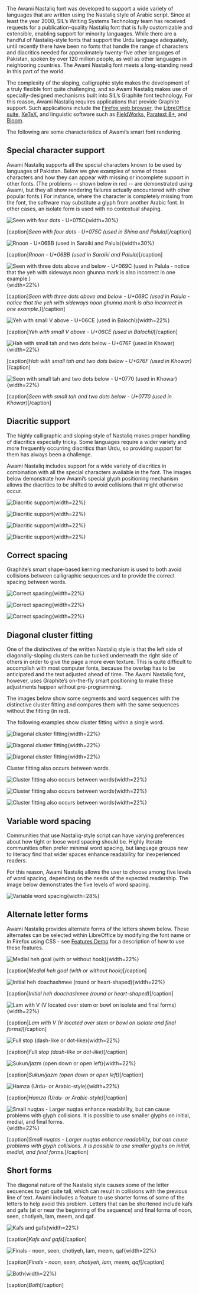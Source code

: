 
The Awami Nastaliq font was developed to support a wide variety of languages that are written using the Nastaliq style of Arabic script. Since at least the year 2000, SIL’s Writing Systems Technology team has received requests for a publication-quality Nastaliq font that is fully customizable and extensible, enabling support for minority languages. While there are a handful of Nastaliq-style fonts that support the Urdu language adequately, until recently there have been no fonts that handle the range of characters and diacritics needed for approximately twenty-five other languages of Pakistan, spoken by over 120 million people, as well as other languages in neighboring countries. The Awami Nastaliq font meets a long-standing need in this part of the world.

The complexity of the sloping, calligraphic style makes the development of a truly flexible font quite challenging, and so Awami Nastaliq makes use of specially-designed mechanisms built into SIL’s Graphite font technology. For this reason, Awami Nastaliq requires applications that provide Graphite support. Such applications include the [Firefox web browser](https://www.mozilla.org/firefox), the [LibreOffice suite](https://www.libreoffice.org/), [XeTeX](https://www.tug.org/texlive/), and linguistic software such as [FieldWorks](http://software.sil.org/fieldworks/), [Paratext 8+](https://pt8.paratext.org/), and [Bloom](http://bloomlibrary.org/).

The following are some characteristics of Awami’s smart font rendering.

## Special character support

Awami Nastaliq supports all the special characters known to be used by languages of Pakistan. Below we give examples of some of those characters and how they can appear with missing or incomplete support in other fonts. (The problems -- shown below in red -- are demonstrated using Awami, but they all show rendering failures actually encountered with other popular fonts.) For instance, where the character is completely missing from the font, the software may substitute a glyph from another Arabic font. In other cases, an isolate form is used with no contextual shaping.

![Seen with four dots - U+075C](assets/images/MissingLetters2_Palula_red.png){width=30%}
<!-- PRODUCT SITE IMAGE SRC http://software.sil.org/awami/wp-content/uploads/sites/33/2017/07/MissingLetters2_Palula_red.png -->
[caption]<em>Seen with four dots - U+075C (used in Shina and Palula)</em>[/caption]

![Rnoon - U+06BB (used in Saraiki and Palula)](assets/images/MissingLetters1_Saraiki_red.png){width=30%}
<!-- PRODUCT SITE IMAGE SRC http://software.sil.org/awami/wp-content/uploads/sites/33/2017/08/MissingLetters1_Saraiki_red.png -->
[caption]<em>Rnoon - U+06BB (used in Saraiki and Palula)</em>[/caption]

![Seen with three dots above and below - U+069C (used in Palula - notice that the yeh with sideways noon ghunna mark is also incorrect in one example.)](assets/images/MissingLetters5_Palula_red.png){width=22%}
<!-- PRODUCT SITE IMAGE SRC http://software.sil.org/awami/wp-content/uploads/sites/33/2017/08/MissingLetters5_Palula_red.png -->
[caption]<em>Seen with three dots above and below - U+069C (used in Palula - notice that the yeh with sideways noon ghunna mark is also incorrect in one example.)</em>[/caption]

![Yeh with small V above - U+06CE (used in Balochi)](assets/images/MissingLetters3_Balochi_red.png){width=22%}
<!-- PRODUCT SITE IMAGE SRC http://software.sil.org/awami/wp-content/uploads/sites/33/2017/07/MissingLetters3_Balochi_red.png -->
[caption]<em>Yeh with small V above - U+06CE (used in Balochi)</em>[/caption]

![Hah with small tah and two dots below - U+076F (used in Khowar)](assets/images/MissingLetters6_Khowar_red.png){width=22%}
<!-- PRODUCT SITE IMAGE SRC http://software.sil.org/awami/wp-content/uploads/sites/33/2019/06/MissingLetters6_Khowar_red.png -->
[caption]<em>Hah with small tah and two dots below - U+076F (used in Khowar)</em>[/caption]

![Seen with small tah and two dots below - U+0770 (used in Khowar)](assets/images/MissingLetters4_Khowar_red.png){width=22%}
<!-- PRODUCT SITE IMAGE SRC http://software.sil.org/awami/wp-content/uploads/sites/33/2019/06/MissingLetters4_Khowar_red.png -->
[caption]<em>Seen with small tah and two dots below - U+0770 (used in Khowar)</em>[/caption]

## Diacritic support

The highly calligraphic and sloping style of Nastaliq makes proper handling of diacritics especially tricky. Some languages require a wider variety and more frequently occurring diacritics than Urdu, so providing support for them has always been a challenge.

Awami Nastaliq includes support for a wide variety of diacritics in combination with all the special characters available in the font. The images below demonstrate how Awami’s special glyph positioning mechanism allows the diacritics to be shifted to avoid collisions that might otherwise occur.

![Diacritic support](assets/images/DiacCollisions1_Marwari_red.png){width=22%}
<!-- PRODUCT SITE IMAGE SRC http://software.sil.org/awami/wp-content/uploads/sites/33/2017/07/DiacCollisions1_Marwari_red.png -->

![Diacritic support](assets/images/DiacCollisions2_Marwari_red.png){width=22%}
<!-- PRODUCT SITE IMAGE SRC http://software.sil.org/awami/wp-content/uploads/sites/33/2017/07/DiacCollisions2_Marwari_red.png -->

![Diacritic support](assets/images/DiacCollisions3_Brahui_red.png){width=22%}
<!-- PRODUCT SITE IMAGE SRC http://software.sil.org/awami/wp-content/uploads/sites/33/2017/07/DiacCollisions3_Brahui_red.png -->

![Diacritic support](assets/images/DiacCollisions4_Balochi_red.png){width=22%}
<!-- PRODUCT SITE IMAGE SRC http://software.sil.org/awami/wp-content/uploads/sites/33/2017/07/DiacCollisions4_Balochi_red.png -->



## Correct spacing

Graphite’s smart shape-based kerning mechanism is used to both avoid collisions between calligraphic sequences and to provide the correct spacing between words.

![Correct spacing](assets/images/Spacing1_Shina_red.png){width=22%}
<!-- PRODUCT SITE IMAGE SRC http://software.sil.org/awami/wp-content/uploads/sites/33/2017/07/Spacing1_Shina_red.png -->

![Correct spacing](assets/images/Spacing2_Palula_red.png){width=22%}
<!-- PRODUCT SITE IMAGE SRC http://software.sil.org/awami/wp-content/uploads/sites/33/2017/07/Spacing2_Palula_red.png -->

![Correct spacing](assets/images/Spacing3_Balochi_red.png){width=22%}
<!-- PRODUCT SITE IMAGE SRC http://software.sil.org/awami/wp-content/uploads/sites/33/2017/07/Spacing3_Balochi_red.png -->


## Diagonal cluster fitting

One of the distinctives of the written Nastaliq style is that the left side of diagonally-sloping clusters can be tucked underneath the right side of others in order to give the page a more even texture. This is quite difficult to accomplish with most computer fonts, because the overlap has to be anticipated and the text adjusted ahead of time. The Awami Nastaliq font, however, uses Graphite’s on-the-fly smart positioning to make these adjustments happen without pre-programming.  

The images below show some segments and word sequences with the distinctive cluster fitting and compares them with the same sequences without the fitting (in red).

The following examples show cluster fitting within a single word.

![Diagonal cluster fitting](assets/images/Fitting1Word1_Balochi.png){width=22%}
<!-- PRODUCT SITE IMAGE SRC http://software.sil.org/awami/wp-content/uploads/sites/33/2017/07/Fitting1Word1_Balochi.png -->

![Diagonal cluster fitting](assets/images/Fitting1Word2_Palula.png){width=22%}
<!-- PRODUCT SITE IMAGE SRC http://software.sil.org/awami/wp-content/uploads/sites/33/2017/07/Fitting1Word2_Palula.png -->

![Diagonal cluster fitting](assets/images/Fitting1Word3_Balochi.png){width=22%}
<!-- PRODUCT SITE IMAGE SRC http://software.sil.org/awami/wp-content/uploads/sites/33/2017/07/Fitting1Word3_Balochi.png -->

Cluster fitting also occurs between words.

![Cluster fitting also occurs between words](assets/images/Fitting2Words1_Balochi.png){width=22%}
<!-- PRODUCT SITE IMAGE SRC http://software.sil.org/awami/wp-content/uploads/sites/33/2017/07/Fitting2Words1_Balochi.png -->

![Cluster fitting also occurs between words](assets/images/Fitting2Words2_Balochi.png){width=22%}
<!-- PRODUCT SITE IMAGE SRC http://software.sil.org/awami/wp-content/uploads/sites/33/2017/07/Fitting2Words2_Balochi.png -->

![Cluster fitting also occurs between words](assets/images/Fitting2Words3_Palula.png){width=22%}
<!-- PRODUCT SITE IMAGE SRC http://software.sil.org/awami/wp-content/uploads/sites/33/2017/07/Fitting2Words3_Palula.png -->

## Variable word spacing

Communities that use Nastaliq-style script can have varying preferences about how tight or loose word spacing should be. Highly literate communities often prefer minimal word spacing, but language groups new to literacy find that wider spaces enhance readability for inexperienced readers.

For this reason, Awami Nastaliq allows the user to choose among five levels of word spacing, depending on the needs of the expected readership. The image below demonstrates the five levels of word spacing.

![Variable word spacing](assets/images/WordSpacing.png){width=28%}
<!-- PRODUCT SITE IMAGE SRC http://software.sil.org/awami/wp-content/uploads/sites/33/2017/07/WordSpacing.png -->

## Alternate letter forms

Awami Nastaliq provides alternate forms of the letters shown below. These alternates can be selected within LibreOffice by modifying the font name or in Firefox using CSS - see [Features Demo](features) for a description of how to use these features.

![Medial heh goal (with or without hook)](assets/images/Feature_hehk_color.png){width=22%}
<!-- PRODUCT SITE IMAGE SRC http://software.sil.org/awami/wp-content/uploads/sites/33/2017/07/Feature_hehk_color.png -->
[caption]<em>Medial heh goal (with or without hook)</em>[/caption]

![Initial heh doachashmee (round or heart-shaped)](assets/images/Feature_hedo_color.png){width=22%}
<!-- PRODUCT SITE IMAGE SRC http://software.sil.org/awami/wp-content/uploads/sites/33/2017/07/Feature_hedo_color.png -->
[caption]<em>Initial heh doachashmee (round or heart-shaped)</em>[/caption]

![Lam with V (V located over stem or bowl on isolate and final forms)](assets/images/Feature_lamv_color.png){width=22%}
<!-- PRODUCT SITE IMAGE SRC http://software.sil.org/awami/wp-content/uploads/sites/33/2017/07/Feature_lamv_color.png -->
[caption]<em>Lam with V (V located over stem or bowl on isolate and final forms)</em>[/caption]

![Full stop (dash-like or dot-like)](assets/images/Feature_cv85_color.png){width=22%}
<!-- PRODUCT SITE IMAGE SRC http://software.sil.org/awami/wp-content/uploads/sites/33/2017/07/Feature_cv85_color.png -->
[caption]<em>Full stop (dash-like or dot-like)</em>[/caption]

![Sukun/jazm (open down or open left)](assets/images/Feature_cv78_color.png){width=22%}
<!-- PRODUCT SITE IMAGE SRC http://software.sil.org/awami/wp-content/uploads/sites/33/2017/07/Feature_cv78_color.png -->
[caption]<em>Sukun/jazm (open down or open left)</em>[/caption]

![Hamza (Urdu- or Arabic-style)](assets/images/Feature_hamz_color.png){width=22%}
<!-- PRODUCT SITE IMAGE SRC http://software.sil.org/awami/wp-content/uploads/sites/33/2017/07/Feature_hamz_color.png -->
[caption]<em>Hamza (Urdu- or Arabic-style)</em>[/caption]

![Small nuqtas - Larger nuqtas enhance readability, but can cause problems with glyph collisions. It is possible to use smaller glyphs on initial, medial, and final forms.](assets/images/Feature_snuq_color.png){width=22%}
<!-- PRODUCT SITE IMAGE SRC http://software.sil.org/awami/wp-content/uploads/sites/33/2017/07/Feature_snuq_color.png -->
[caption]<em>Small nuqtas - Larger nuqtas enhance readability, but can cause problems with glyph collisions. It is possible to use smaller glyphs on initial, medial, and final forms.</em>[/caption]


## Short forms

The diagonal nature of the Nastaliq style causes some of the letter sequences to get quite tall, which can result in collisions with the previous line of text. Awami includes a feature to use shorter forms of some of the letters to help avoid this problem. Letters that can be shortened include kafs and gafs (at or near the beginning of the sequence) and final forms of noon, seen, chotiyeh, lam, meem, and qaf.

![Kafs and gafs](assets/images/Feature_shrt1_color.png){width=22%}
<!-- PRODUCT SITE IMAGE SRC http://software.sil.org/awami/wp-content/uploads/sites/33/2017/07/Feature_shrt1_color.png -->
[caption]<em>Kafs and gafs</em>[/caption]

![Finals - noon, seen, chotiyeh, lam, meem, qaf](assets/images/Feature_shrt2_color.png){width=22%}
<!-- PRODUCT SITE IMAGE SRC http://software.sil.org/awami/wp-content/uploads/sites/33/2017/07/Feature_shrt2_color.png -->
[caption]<em>Finals - noon, seen, chotiyeh, lam, meem, qaf</em>[/caption]

![Both](assets/images/Feature_shrt3_color.png){width=22%}
<!-- PRODUCT SITE IMAGE SRC http://software.sil.org/awami/wp-content/uploads/sites/33/2017/07/Feature_shrt3_color.png -->
[caption]<em>Both</em>[/caption]

